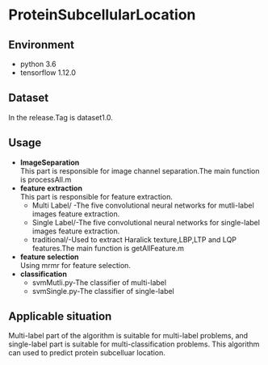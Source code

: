 # ProteinSubcellularLocation
## Environment


  - python 3.6
  - tensorflow 1.12.0

## Dataset
  In the release.Tag is dataset1.0.
  

## Usage

  * **ImageSeparation**  
     This part is responsible for image channel separation.The main function is processAll.m  
  * **feature extraction**  
     This part is responsible for feature extraction.
     * Multi Label/ -The five convolutional neural networks for mutli-label images feature extraction.
     * Single Label/-The five convolutional neural networks for single-label images feature extraction.
     * traditional/-Used to extract Haralick texture,LBP,LTP and LQP features.The main function is getAllFeature.m
  * **feature selection**  
    Using mrmr for feature selection.
  * **classification**  
     * svmMutli.py-The classifier of multi-label
     * svmSingle.py-The classifier of single-label

## Applicable situation
  Multi-label part of the algorithm is suitable for multi-label problems, and single-label part is suitable for multi-classification problems.
  This algorithm can used to predict protein subcelluar location.
